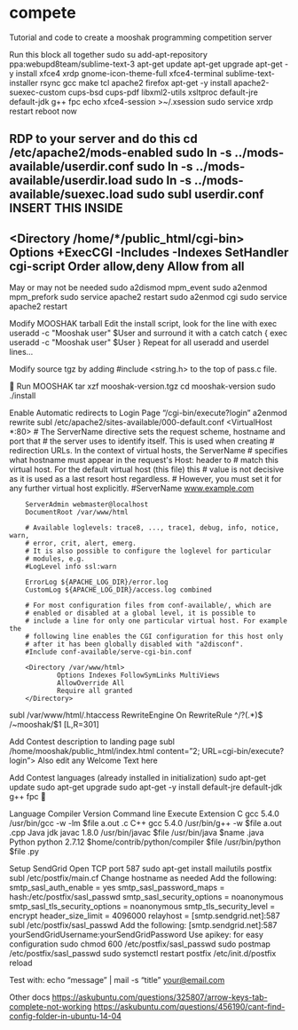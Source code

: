 # compete
Tutorial and code to create a mooshak programming competition server

Run this block all together
sudo su
add-apt-repository ppa:webupd8team/sublime-text-3
apt-get update
apt-get upgrade
apt-get -y install xfce4 xrdp gnome-icon-theme-full xfce4-terminal sublime-text-installer rsync gcc make tcl apache2 firefox
apt-get -y install apache2-suexec-custom cups-bsd cups-pdf libxml2-utils xsltproc default-jre default-jdk g++ fpc 
echo xfce4-session >~/.xsession
sudo service xrdp restart
reboot now


RDP to your server and do this
cd /etc/apache2/mods-enabled
sudo ln -s ../mods-available/userdir.conf
sudo ln -s ../mods-available/userdir.load
sudo ln -s ../mods-available/suexec.load
sudo subl userdir.conf
INSERT THIS INSIDE <IfModule mod_userdir.c>
-------
   <Directory /home/*/public_html/cgi-bin>
        Options +ExecCGI -Includes -Indexes
        SetHandler cgi-script
	Order allow,deny
	Allow from all
    </Directory>
-------

May or may not be needed
sudo a2dismod mpm_event
sudo a2enmod mpm_prefork
sudo service apache2 restart
sudo a2enmod cgi
sudo service apache2 restart

Modify MOOSHAK tarball
Edit the install script, look for the line with
    exec useradd -c "Mooshak user" $User
and surround it with a catch
    catch { exec useradd -c "Mooshak user" $User }
Repeat for all useradd and userdel lines…

Modify source tgz by adding #include <string.h> to the top of pass.c file.


Run MOOSHAK
tar xzf mooshak-version.tgz
cd mooshak-version
sudo ./install

Enable Automatic redirects to Login Page “/cgi-bin/execute?login”
a2enmod rewrite
subl /etc/apache2/sites-available/000-default.conf
<VirtualHost *:80>
        # The ServerName directive sets the request scheme, hostname and port that
        # the server uses to identify itself. This is used when creating
        # redirection URLs. In the context of virtual hosts, the ServerName
        # specifies what hostname must appear in the request's Host: header to
        # match this virtual host. For the default virtual host (this file) this
        # value is not decisive as it is used as a last resort host regardless.
        # However, you must set it for any further virtual host explicitly.
        #ServerName www.example.com

        ServerAdmin webmaster@localhost
        DocumentRoot /var/www/html

        # Available loglevels: trace8, ..., trace1, debug, info, notice, warn,
        # error, crit, alert, emerg.
        # It is also possible to configure the loglevel for particular
        # modules, e.g.
        #LogLevel info ssl:warn

        ErrorLog ${APACHE_LOG_DIR}/error.log
        CustomLog ${APACHE_LOG_DIR}/access.log combined

        # For most configuration files from conf-available/, which are
        # enabled or disabled at a global level, it is possible to
        # include a line for only one particular virtual host. For example the
        # following line enables the CGI configuration for this host only
        # after it has been globally disabled with "a2disconf".
        #Include conf-available/serve-cgi-bin.conf

        <Directory /var/www/html>
                Options Indexes FollowSymLinks MultiViews
                AllowOverride All
                Require all granted
        </Directory>
</VirtualHost>
subl /var/www/html/.htaccess
	RewriteEngine On
	RewriteRule ^/?(.*)$ /~mooshak/$1 [L,R=301]

Add Contest description to landing page
subl /home/mooshak/public_html/index.html
	content=”2; URL=cgi-bin/execute?login”>
	Also edit any Welcome Text here

Add Contest languages (already installed in initialization)
sudo apt-get update
sudo apt-get upgrade
sudo apt-get -y install default-jre default-jdk g++ fpc 


Language
Compiler
Version
Command line
Execute
Extension
C
gcc
5.4.0
/usr/bin/gcc -w -lm $file
a.out
.c
C++
gcc
5.4.0
/usr/bin/g++ -w $file
a.out
.cpp
Java
jdk
javac 1.8.0
/usr/bin/javac $file
/usr/bin/java $name
.java
Python
python
2.7.12
$home/contrib/python/compiler $file
/usr/bin/python $file
.py


Setup SendGrid
Open TCP port 587
sudo apt-get install mailutils postfix
subl /etc/postfix/main.cf
Change hostname as needed
Add the following:
smtp_sasl_auth_enable = yes
smtp_sasl_password_maps = hash:/etc/postfix/sasl_passwd
smtp_sasl_security_options = noanonymous
smtp_sasl_tls_security_options = noanonymous
smtp_tls_security_level = encrypt
header_size_limit = 4096000
relayhost = [smtp.sendgrid.net]:587
subl /etc/postfix/sasl_passwd
	Add the following:
[smtp.sendgrid.net]:587 yourSendGridUsername:yourSendGridPassword
Use apikey:<your sendgrid api key> for easy configuration
sudo chmod 600 /etc/postfix/sasl_passwd
sudo postmap /etc/postfix/sasl_passwd
sudo systemctl restart postfix
/etc/init.d/postfix reload

Test with:
echo “message” | mail -s “title” your@email.com

Other docs
https://askubuntu.com/questions/325807/arrow-keys-tab-complete-not-working 
https://askubuntu.com/questions/456190/cant-find-config-folder-in-ubuntu-14-04 


